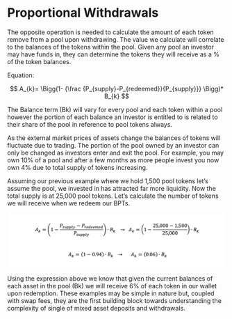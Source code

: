 # Proportional Withdrawals

The opposite operation is needed to calculate the amount of each token remove from a pool upon withdrawing. The value we calculate will correlate to the balances of the tokens within the pool. Given any pool an investor may have funds in, they can determine the tokens they will receive as a % of the token balances.

Equation:

$$
A_{k}= \Bigg(1- {\frac {P_{supply}-P_{redeemed}}{P_{supply}}} \Bigg)* B_{k}
$$

The Balance term (Bk) will vary for every pool and each token within a pool however the portion of each balance an investor is entitled to is related to their share of the pool in reference to pool tokens always.&#x20;

As the external market prices of assets change the balances of tokens will fluctuate due to trading. The portion of the pool owned by an investor can only be changed as investors enter and exit the pool. For example, you may own 10% of a pool and after a few months as more people invest you now own 4% due to total supply of tokens increasing.

Assuming our previous example where we hold 1,500 pool tokens let’s assume the pool, we invested in has attracted far more liquidity. Now the total supply is at 25,000 pool tokens. Let’s calculate the number of tokens we will receive when we redeem our BPTs.

![](<../../../../../.gitbook/assets/Screen Shot 2022-04-03 at 8.34.26 PM.png>)

Using the expression above we know that given the current balances of each asset in the pool (Bk) we will receive 6% of each token in our wallet upon redemption. These examples may be simple in nature but, coupled with swap fees, they are the first building block towards understanding the complexity of single of mixed asset deposits and withdrawals.
